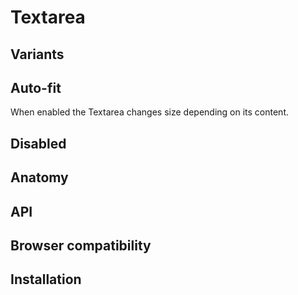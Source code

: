 <script setup>
	import Example from "../../.vitepress/theme/app/components/Example.vue"
	import Baseline from "../../.vitepress/theme/app/components/Baseline.vue"
</script>

# Textarea

## Variants

<Example row>
<template #example>
<div class="field">
    <textarea  placeholder="Default"></textarea>
  </div>

  <div class="field filled">
    <textarea placeholder="Filled"></textarea>
  </div>
</template>
<template #code>

```html
<div class="field">
  <textarea placeholder="Default"></textarea>
</div>

<div class="field filled">
  <textarea placeholder="Filled"></textarea>
</div>
```

</template>
</Example>

## Auto-fit

When enabled the Textarea changes size depending on its content.

<Example row>
<template #example>
<div class="field auto-fit">
	<textarea placeholder="Auto-fit"></textarea>
</div>
</template>
<template #code>

```html{1}
<div class="field auto-fit">
  <!--  -->
</div>
```

</template>
</Example>

## Disabled

<Example row>
<template #example>
<div class="field">
    <textarea  placeholder="Default" disabled></textarea>
  </div>

  <div class="field filled">
    <textarea placeholder="Filled" disabled></textarea>
  </div>
</template>
<template #code>

```html
<div class="field">
  <textarea placeholder="Disabled" disabled></textarea>
</div>
```

</template>
</Example>

## Anatomy

## API

## Browser compatibility

## Installation
